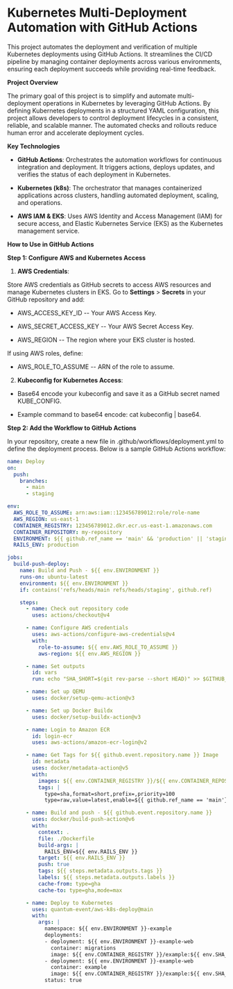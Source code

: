 

# Kubernetes Multi-Deployment Automation with GitHub Actions #

  

This project automates the deployment and verification of multiple Kubernetes deployments using GitHub Actions. It streamlines the CI/CD pipeline by managing container deployments across various environments, ensuring each deployment succeeds while providing real-time feedback.

  

**Project Overview**

  

The primary goal of this project is to simplify and automate multi-deployment operations in Kubernetes by leveraging GitHub Actions. By defining Kubernetes deployments in a structured YAML configuration, this project allows developers to control deployment lifecycles in a consistent, reliable, and scalable manner. The automated checks and rollouts reduce human error and accelerate deployment cycles.

  

**Key Technologies**

  

-  **GitHub Actions**: Orchestrates the automation workflows for continuous integration and deployment. It triggers actions, deploys updates, and verifies the status of each deployment in Kubernetes.

  

-  **Kubernetes (k8s)**: The orchestrator that manages containerized applications across clusters, handling automated deployment, scaling, and operations.

  

-  **AWS IAM & EKS**: Uses AWS Identity and Access Management (IAM) for secure access, and Elastic Kubernetes Service (EKS) as the Kubernetes management service.

  

**How to Use in GitHub Actions**

  

**Step 1: Configure AWS and Kubernetes Access**

  

1.  **AWS Credentials**:

  

Store AWS credentials as GitHub secrets to access AWS resources and manage Kubernetes clusters in EKS. Go to **Settings** > **Secrets** in your GitHub repository and add:

  

- AWS_ACCESS_KEY_ID -- Your AWS Access Key.

  

- AWS_SECRET_ACCESS_KEY -- Your AWS Secret Access Key.

  

- AWS_REGION -- The region where your EKS cluster is hosted.

  

If using AWS roles, define:

  

- AWS_ROLE_TO_ASSUME -- ARN of the role to assume.

  

2.  **Kubeconfig for Kubernetes Access**:

  

- Base64 encode your kubeconfig and save it as a GitHub secret named KUBE_CONFIG.

  

- Example command to base64 encode: cat kubeconfig | base64.

  

**Step 2: Add the Workflow to GitHub Actions**

  

In your repository, create a new file in .github/workflows/deployment.yml to define the deployment process. Below is a sample GitHub Actions workflow:

```yaml
name: Deploy
on:
  push:
    branches:
      - main
      - staging

env:
  AWS_ROLE_TO_ASSUME: arn:aws:iam::123456789012:role/role-name
  AWS_REGION: us-east-1
  CONTAINER_REGISTRY: 123456789012.dkr.ecr.us-east-1.amazonaws.com
  CONTAINER_REPOSITORY: my-repository
  ENVIRONMENT: ${{ github.ref_name == 'main' && 'production' || 'staging' }}
  RAILS_ENV: production      

jobs:
  build-push-deploy:
    name: Build and Push - ${{ env.ENVIRONMENT }}
    runs-on: ubuntu-latest
    environment: ${{ env.ENVIRONMENT }}
    if: contains('refs/heads/main refs/heads/staging', github.ref)

    steps:
      - name: Check out repository code
        uses: actions/checkout@v4

      - name: Configure AWS credentials
        uses: aws-actions/configure-aws-credentials@v4
        with:
          role-to-assume: ${{ env.AWS_ROLE_TO_ASSUME }}
          aws-region: ${{ env.AWS_REGION }}

      - name: Set outputs
        id: vars
        run: echo "SHA_SHORT=$(git rev-parse --short HEAD)" >> $GITHUB_ENV

      - name: Set up QEMU
        uses: docker/setup-qemu-action@v3

      - name: Set up Docker Buildx
        uses: docker/setup-buildx-action@v3

      - name: Login to Amazon ECR
        id: login-ecr
        uses: aws-actions/amazon-ecr-login@v2

      - name: Get Tags for ${{ github.event.repository.name }} Image
        id: metadata
        uses: docker/metadata-action@v5
        with:
          images: ${{ env.CONTAINER_REGISTRY }}/${{ env.CONTAINER_REPOSITORY }}
          tags: |
            type=sha,format=short,prefix=,priority=100
            type=raw,value=latest,enable=${{ github.ref_name == 'main'}}

      - name: Build and push - ${{ github.event.repository.name }}
        uses: docker/build-push-action@v6
        with:
          context: .
          file: ./Dockerfile
          build-args: |
            RAILS_ENV=${{ env.RAILS_ENV }}
          target: ${{ env.RAILS_ENV }}
          push: true
          tags: ${{ steps.metadata.outputs.tags }}
          labels: ${{ steps.metadata.outputs.labels }}
          cache-from: type=gha
          cache-to: type=gha,mode=max

      - name: Deploy to Kubernetes
        uses: quantum-event/aws-k8s-deploy@main
        with:
          args: |
            namespace: ${{ env.ENVIRONMENT }}-example
            deployments:
            - deployment: ${{ env.ENVIRONMENT }}-example-web
              container: migrations
              image: ${{ env.CONTAINER_REGISTRY }}/example:${{ env.SHA_SHORT }}
            - deployment: ${{ env.ENVIRONMENT }}-example-web
              container: example
              image: ${{ env.CONTAINER_REGISTRY }}/example:${{ env.SHA_SHORT }}
            status: true
  ```
